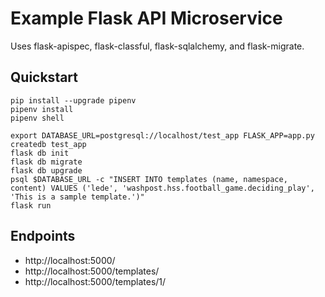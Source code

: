 # Example Flask API Microservice

Uses flask-apispec, flask-classful, flask-sqlalchemy, and flask-migrate.

## Quickstart
```
pip install --upgrade pipenv
pipenv install
pipenv shell

export DATABASE_URL=postgresql://localhost/test_app FLASK_APP=app.py
createdb test_app
flask db init
flask db migrate
flask db upgrade
psql $DATABASE_URL -c "INSERT INTO templates (name, namespace, content) VALUES ('lede', 'washpost.hss.football_game.deciding_play', 'This is a sample template.')"
flask run
```

## Endpoints

- http://localhost:5000/
- http://localhost:5000/templates/
- http://localhost:5000/templates/1/
